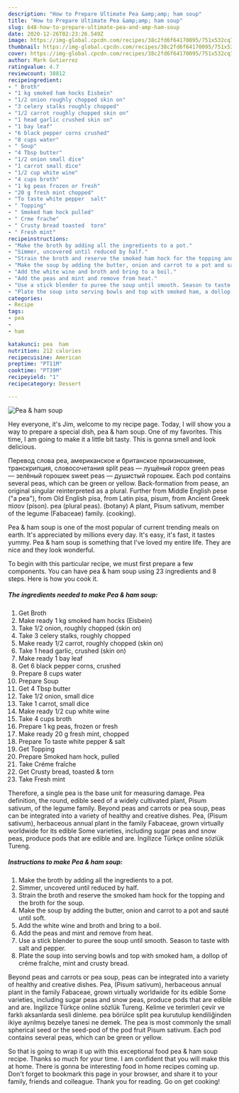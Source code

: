 ```yaml
---
description: "How to Prepare Ultimate Pea &amp;amp; ham soup"
title: "How to Prepare Ultimate Pea &amp;amp; ham soup"
slug: 648-how-to-prepare-ultimate-pea-and-amp-ham-soup
date: 2020-12-26T02:23:26.549Z
image: https://img-global.cpcdn.com/recipes/38c2fd6f64170095/751x532cq70/pea-ham-soup-recipe-main-photo.jpg
thumbnail: https://img-global.cpcdn.com/recipes/38c2fd6f64170095/751x532cq70/pea-ham-soup-recipe-main-photo.jpg
cover: https://img-global.cpcdn.com/recipes/38c2fd6f64170095/751x532cq70/pea-ham-soup-recipe-main-photo.jpg
author: Mark Gutierrez
ratingvalue: 4.7
reviewcount: 38812
recipeingredient:
- " Broth"
- "1 kg smoked ham hocks Eisbein"
- "1/2 onion roughly chopped skin on"
- "3 celery stalks roughly chopped"
- "1/2 carrot roughly chopped skin on"
- "1 head garlic crushed skin on"
- "1 bay leaf"
- "6 black pepper corns crushed"
- "8 cups water"
- " Soup"
- "4 Tbsp butter"
- "1/2 onion small dice"
- "1 carrot small dice"
- "1/2 cup white wine"
- "4 cups broth"
- "1 kg peas frozen or fresh"
- "20 g fresh mint chopped"
- "To taste white pepper  salt"
- " Topping"
- " Smoked ham hock pulled"
- " Crme frache"
- " Crusty bread toasted  torn"
- " Fresh mint"
recipeinstructions:
- "Make the broth by adding all the ingredients to a pot."
- "Simmer, uncovered until reduced by half."
- "Strain the broth and reserve the smoked ham hock for the topping and the broth for the soup."
- "Make the soup by adding the butter, onion and carrot to a pot and sauté until soft."
- "Add the white wine and broth and bring to a boil."
- "Add the peas and mint and remove from heat."
- "Use a stick blender to puree the soup until smooth. Season to taste with salt and pepper."
- "Plate the soup into serving bowls and top with smoked ham, a dollop of créme fraîche, mint and crusty bread."
categories:
- Recipe
tags:
- pea
- 
- ham

katakunci: pea  ham 
nutrition: 212 calories
recipecuisine: American
preptime: "PT11M"
cooktime: "PT39M"
recipeyield: "1"
recipecategory: Dessert

---
```



![Pea &amp; ham soup](https://img-global.cpcdn.com/recipes/38c2fd6f64170095/751x532cq70/pea-ham-soup-recipe-main-photo.jpg)

Hey everyone, it's Jim, welcome to my recipe page. Today, I will show you a way to prepare a special dish, pea &amp; ham soup. One of my favorites. This time, I am going to make it a little bit tasty. This is gonna smell and look delicious.

Перевод слова pea, американское и британское произношение, транскрипция, словосочетания split peas — лущёный горох green peas — зелёный горошек sweet peas — душистый горошек. Each pod contains several peas, which can be green or yellow. Back-formation from pease, an original singular reinterpreted as a plural. Further from Middle English pese (&#34;a pea&#34;), from Old English pisa, from Latin pisa, pisum, from Ancient Greek πίσον (píson). pea (plural peas). (botany) A plant, Pisum sativum, member of the legume (Fabaceae) family. (cooking).

Pea &amp; ham soup is one of the most popular of current trending meals on earth. It's appreciated by millions every day. It's easy, it's fast, it tastes yummy. Pea &amp; ham soup is something that I've loved my entire life. They are nice and they look wonderful.


To begin with this particular recipe, we must first prepare a few components. You can have pea &amp; ham soup using 23 ingredients and 8 steps. Here is how you cook it.

<!--inarticleads1-->

##### The ingredients needed to make Pea &amp; ham soup:

1. Get  Broth
1. Make ready 1 kg smoked ham hocks (Eisbein)
1. Take 1/2 onion, roughly chopped (skin on)
1. Take 3 celery stalks, roughly chopped
1. Make ready 1/2 carrot, roughly chopped (skin on)
1. Take 1 head garlic, crushed (skin on)
1. Make ready 1 bay leaf
1. Get 6 black pepper corns, crushed
1. Prepare 8 cups water
1. Prepare  Soup
1. Get 4 Tbsp butter
1. Take 1/2 onion, small dice
1. Take 1 carrot, small dice
1. Make ready 1/2 cup white wine
1. Take 4 cups broth
1. Prepare 1 kg peas, frozen or fresh
1. Make ready 20 g fresh mint, chopped
1. Prepare To taste white pepper &amp; salt
1. Get  Topping
1. Prepare  Smoked ham hock, pulled
1. Take  Créme fraîche
1. Get  Crusty bread, toasted &amp; torn
1. Take  Fresh mint


Therefore, a single pea is the base unit for measuring damage. Pea definition, the round, edible seed of a widely cultivated plant, Pisum sativum, of the legume family. Beyond peas and carrots or pea soup, peas can be integrated into a variety of healthy and creative dishes. Pea, (Pisum sativum), herbaceous annual plant in the family Fabaceae, grown virtually worldwide for its edible Some varieties, including sugar peas and snow peas, produce pods that are edible and are. İngilizce Türkçe online sözlük Tureng. 

<!--inarticleads2-->

##### Instructions to make Pea &amp; ham soup:

1. Make the broth by adding all the ingredients to a pot.
1. Simmer, uncovered until reduced by half.
1. Strain the broth and reserve the smoked ham hock for the topping and the broth for the soup.
1. Make the soup by adding the butter, onion and carrot to a pot and sauté until soft.
1. Add the white wine and broth and bring to a boil.
1. Add the peas and mint and remove from heat.
1. Use a stick blender to puree the soup until smooth. Season to taste with salt and pepper.
1. Plate the soup into serving bowls and top with smoked ham, a dollop of créme fraîche, mint and crusty bread.


Beyond peas and carrots or pea soup, peas can be integrated into a variety of healthy and creative dishes. Pea, (Pisum sativum), herbaceous annual plant in the family Fabaceae, grown virtually worldwide for its edible Some varieties, including sugar peas and snow peas, produce pods that are edible and are. İngilizce Türkçe online sözlük Tureng. Kelime ve terimleri çevir ve farklı aksanlarda sesli dinleme. pea börülce split pea kurutulup kendiliğinden ikiye ayrılmış bezelye tanesi ne demek. The pea is most commonly the small spherical seed or the seed-pod of the pod fruit Pisum sativum. Each pod contains several peas, which can be green or yellow. 

So that is going to wrap it up with this exceptional food pea &amp; ham soup recipe. Thanks so much for your time. I am confident that you will make this at home. There is gonna be interesting food in home recipes coming up. Don't forget to bookmark this page in your browser, and share it to your family, friends and colleague. Thank you for reading. Go on get cooking!
